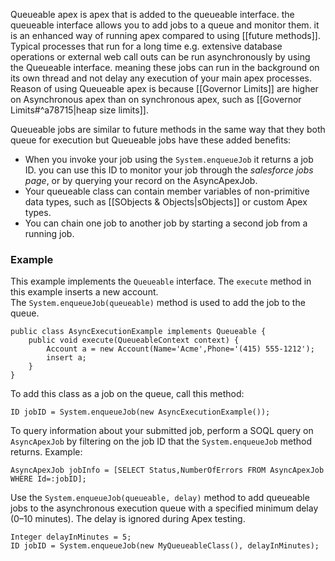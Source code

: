 Queueable apex is apex that is added to the queueable interface. the queueable interface allows you to add jobs to a queue and monitor them. it is an enhanced way of running apex compared to using [[future methods]]. 
Typical processes that run for a long time e.g. extensive database operations or external web call outs can be run asynchronously by using the Queueable interface. meaning these jobs can run in the background on its own thread and not delay any execution of your main apex processes. 
Reason of using Queueable apex is because [[Governor Limits]] are higher on Asynchronous apex than on synchronous apex, such as [[Governor Limits#^a78715|heap size limits]].

Queueable jobs are similar to future methods in the same way that they both queue for execution but Queueable jobs have these added benefits:
- When you invoke your job using the `System.enqueueJob` it returns a job ID. you can use this ID to  monitor your job through the *salesforce jobs page*, or by querying your record on the AsyncApexJob. 
- Your queueable class can contain member variables of non-primitive data types, such as [[SObjects & Objects|sObjects]] or custom Apex types.
- You can chain one job to another job by starting a second job from a running job.

### Example
This example implements the `Queueable` interface. The `execute` method in this example inserts a new account. The `System.enqueueJob(queueable)` method is used to add the job to the queue.
```apex
public class AsyncExecutionExample implements Queueable {
    public void execute(QueueableContext context) {
        Account a = new Account(Name='Acme',Phone='(415) 555-1212');
        insert a;        
    }
}
```
To add this class as a job on the queue, call this method:
```apex
ID jobID = System.enqueueJob(new AsyncExecutionExample());
```
To query information about your submitted job, perform a SOQL query on `AsyncApexJob` by filtering on the job ID that the `System.enqueueJob` method returns. Example:
```apex
AsyncApexJob jobInfo = [SELECT Status,NumberOfErrors FROM AsyncApexJob WHERE Id=:jobID];
```
Use the `System.enqueueJob(queueable, delay)` method to add queueable jobs to the asynchronous execution queue with a specified minimum delay (0–10 minutes). The delay is ignored during Apex testing.
``` apex
Integer delayInMinutes = 5;
ID jobID = System.enqueueJob(new MyQueueableClass(), delayInMinutes);
```
